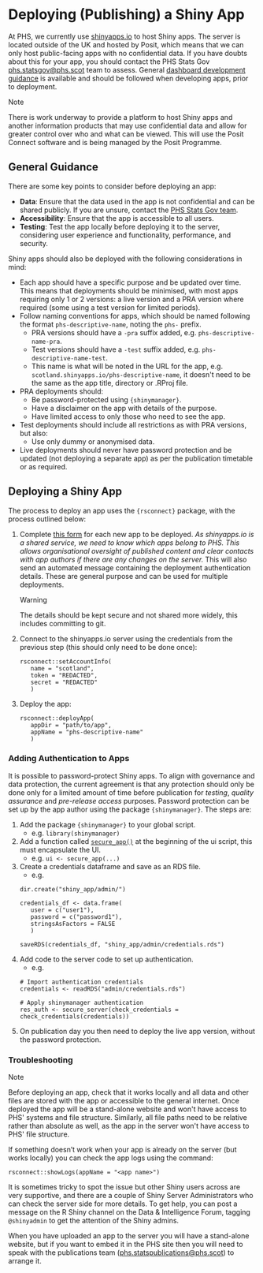 # Deploying (Publishing) a Shiny App

At PHS, we currently use [shinyapps.io](http://shinyapps.io) to host Shiny apps. The server is located outside of the UK and hosted by Posit, which means that we can only host public-facing apps with no confidential data. If you have doubts about this for your app, you should contact the PHS Stats Gov [phs.statsgov@phs.scot](mailto:phs.statsgov@phs.scot) team to assess. General [dashboard development guidance](https://public-health-scotland.github.io/knowledge-base/docs/Information%20Sharing?doc=Dashboard%20development%20guidance.md) is available and should be followed when developing apps, prior to deployment.

> [!NOTE]
> There is work underway to provide a platform to host Shiny apps and another information products that may use confidential data and allow for greater control over who and what can be viewed. This will use the Posit Connect software and is being managed by the Posit Programme.

## General Guidance

There are some key points to consider before deploying an app:

* **Data**: Ensure that the data used in the app is not confidential and can be shared publicly. If you are unsure, contact the [PHS Stats Gov team](mailto:phs.statsgov@phs.scot).
* **Accessibility**: Ensure that the app is accessible to all users.
* **Testing**: Test the app locally before deploying it to the server, considering user experience and functionality, performance, and security.

Shiny apps should also be deployed with the following considerations in mind:

* Each app should have a specific purpose and be updated over time. This means that deployments should be minimised, with most apps requiring only 1 or 2 versions: a live version and a PRA version where required (some using a test version for limited periods).
* Follow naming conventions for apps, which should be named following the format `phs-descriptive-name`, noting the `phs-` prefix.
  * PRA versions should have a `-pra` suffix added, e.g. `phs-descriptive-name-pra`.
  * Test versions should have a `-test` suffix added, e.g. `phs-descriptive-name-test`.
  * This name is what will be noted in the URL for the app, e.g. `scotland.shinyapps.io/phs-descriptive-name`, it doesn't need to be the same as the app title, directory or .RProj file.
* PRA deployments should:
  * Be password-protected using `{shinymanager}`.
  * Have a disclaimer on the app with details of the purpose.
  * Have limited access to only those who need to see the app.
* Test deployments should include all restrictions as with PRA versions, but also:
  * Use only dummy or anonymised data.
* Live deployments should never have password protection and be updated (not deploying a separate app) as per the publication timetable or as required.

## Deploying a Shiny App

The process to deploy an app uses the `{rsconnect}` package, with the process outlined below:

1. Complete [this form](https://forms.office.com/e/shBeTxkvBD) for each new app to be deployed.
   _As shinyapps.io is a shared service, we need to know which apps belong to PHS. This allows organisational oversight of published content and clear contacts with app authors if there are any changes on the server._
   This will also send an automated message containing the deployment authentication details. These are general purpose and can be used for multiple deployments.
   > [!WARNING]
   > The details should be kept secure and not shared more widely, this includes committing to git.
2. Connect to the shinyapps.io server using the credentials from the previous step (this should only need to be done once):
   ```
   rsconnect::setAccountInfo(
      name = "scotland",
      token = "REDACTED",
      secret = "REDACTED"
      )
   ```
3. Deploy the app:
   ```
   rsconnect::deployApp(
      appDir = "path/to/app",
      appName = "phs-descriptive-name"
      )
   ```

### Adding Authentication to Apps

It is possible to password-protect Shiny apps. To align with governance and data protection, the current agreement is that any protection should only be done only for a limited amount of time before publication for _testing_, _quality assurance_ and _pre-release access_ purposes. Password protection can be set up by the app author using the package `{shinymanager}`. The steps are:

1. Add the package `{shinymanager}` to your global script.
   * e.g. `library(shinymanager)`
2. Add a function called [`secure_app()`](https://search.r-project.org/CRAN/refmans/shinymanager/html/secure-app.html) at the beginning of the ui script, this must encapsulate the UI.
   * e.g. `ui <- secure_app(...)`
3. Create a credentials dataframe and save as an RDS file.
   * e.g.
   ```
   dir.create("shiny_app/admin/")

   credentials_df <- data.frame(
      user = c("user1"),
      password = c("password1"),
      stringsAsFactors = FALSE
      )

   saveRDS(credentials_df, "shiny_app/admin/credentials.rds")
   ```
4. Add code to the server code to set up authentication.
   * e.g.
   ```
   # Import authentication credentials
   credentials <- readRDS("admin/credentials.rds")

   # Apply shinymanager authentication
   res_auth <- secure_server(check_credentials = check_credentials(credentials))
   ``` 
5. On publication day you then need to deploy the live app version, without the password protection.

### Troubleshooting

> [!NOTE]
> Before deploying an app, check that it works locally and all data and other files are stored with the app or accessible to the general internet. Once deployed the app will be a stand-alone website and won't have access to PHS' systems and file structure.
> Similarly, all file paths need to be relative rather than absolute as well, as the app in the server won't have access to PHS' file structure.

If something doesn’t work when your app is already on the server (but works locally) you can check the app logs using the command:  

`rsconnect::showLogs(appName = "<app name>")`

It is sometimes tricky to spot the issue but other Shiny users across are very supportive, and there are a couple of Shiny Server Administrators who can check the server side for more details. To get help, you can post a message on the R Shiny channel on the Data & Intelligence Forum, tagging `@shinyadmin` to get the attention of the Shiny admins.

When you have uploaded an app to the server you will have a stand-alone website, but if you want to embed it in the PHS site then you will need to speak with the publications team (phs.statspublications@phs.scot) to arrange it.  

